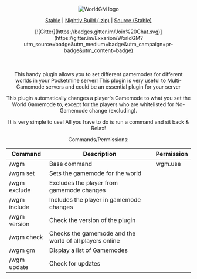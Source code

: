 <p align="center"> <img src="http://i1279.photobucket.com/albums/y523/textcraft/Mar%202015%20-%201/db3512f64aadd5bf2a5ff189ed6dbea3a8e50bf117000be50c51eeab785ea68c5568b351287813f380008ed3f48617b6b32320f7c2983f813887e35d312ca17c4fbd7d4ab594_zps198b2c53.png" border="0" alt="WorldGM logo" title="WorldGM logo">

<p align="center"> <a class="callToAction" href="https://github.com/Exxarion/WorldGM/releases/download/v6.0/WorldGM_v6.1.phar"><span>Stable</span></a> | <a class="callToAction" href="https://github.com/Exxarion/WorldGM/archive/master.zip"><span>Nightly Build (.zip)</span></a> | <a class="callToAction" href="https://github.com/Exxarion/WorldGM/archive/v6.1.zip"><span>Source (Stable)</span></a>

</br>
<p align="center">[![Gitter](https://badges.gitter.im/Join%20Chat.svg)](https://gitter.im/Exxarion/WorldGM?utm_source=badge&utm_medium=badge&utm_campaign=pr-badge&utm_content=badge)
</br>
</br>
</br>



<p align="center">This handy plugin allows you to set different gamemodes for different worlds in your Pocketmine server! This plugin is very useful to Multi-Gamemode servers and could be an essential plugin for your server

<p align="center">This plugin automatically changes a player's Gamemode to what you set the World Gamemode to, except for the players who are whitelisted for No-Gamemode change (excluding).

<p align="center">It is very simple to use! All you have to do is run a command and sit back & Relax!
</br>



<p align="center">Commands/Permissions:

Command  | Description | Permission
------------- | ------------- | -------------
/wgm  | Base command | wgm.use
/wgm set <gamemode>  | Sets the gamemode for the world
/wgm exclude <player> | Excludes the player from gamemode changes
/wgm include <player> | Includes the player in gamemode changes
/wgm version | Check the version of the plugin
/wgm check | Checks the gamemode and the world of all players online
/wgm gm | Display a list of Gamemodes
/wgm update | Check for updates

